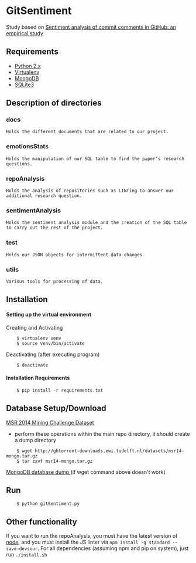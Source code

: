 # GitSentiment

Study based on [ Sentiment analysis of commit comments in GitHub: an empirical study ](https://dl.acm.org/citation.cfm?id=2597118)

## Requirements
* [ Python 2.x ](https://www.python.org/downloads/release/python-2714/)
* [ Virtualenv ](https://virtualenv.pypa.io/en/stable/installation/)
* [ MongoDB ](https://pypi.org/project/pymongo/)
* [ SQLite3 ](https://docs.python.org/2/library/sqlite3.html)

## Description of directories
### docs
	Holds the different documents that are related to our project.
### emotionsStats
	Holds the manipulation of our SQL table to find the paper's research questions.
### repoAnalysis
	Holds the analysis of repositories such as LINTing to answer our additional research question.
### sentimentAnalysis
	Holds the sentiment analysis module and the creation of the SQL table to carry out the rest of the project.
### test
	Holds our JSON objects for intermittent data changes.
### utils
	Various tools for processing of data.

## Installation
#### Setting up the virtual environment
Creating and Activating
```
    $ virtualenv venv
    $ source venv/bin/activate
```
Deactivating (after executing program)
```
    $ deactivate
```
#### Installation Requirements
```
    $ pip install -r requirements.txt
```

## Database Setup/Download
[ MSR 2014 Mining Challenge Dataset ](http://ghtorrent.org/msr14.html)
* perform these operations within the main repo directory, it should create a dump directory
```
    $ wget http://ghtorrent-downloads.ewi.tudelft.nl/datasets/msr14-mongo.tar.gz
    $ tar zxvf msr14-mongo.tar.gz
```
[ MongoDB database dump ](http://ghtorrent-downloads.ewi.tudelft.nl/datasets/msr14-mysql.gz) (if wget command above doesn't work)

## Run
```
    $ python gitSentiment.py
```
## Other functionality
If you want to run the repoAnalysis, you must have the latest version of [node](https://nodejs.org/en/download/package-manager/), and you must install the JS linter via `npm install -g standard --save-devsour`. For all dependencies (assuming npm and pip on system), just run `./install.sh`

